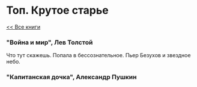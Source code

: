 # Топ. Крутое старье

[<< Все книги](../README.md)

### "Война и мир", Лев Толстой

Что тут скажешь. Попала в бессознательное. Пьер Безухов и звездное небо. 

### "Капитанская дочка", Александр Пушкин